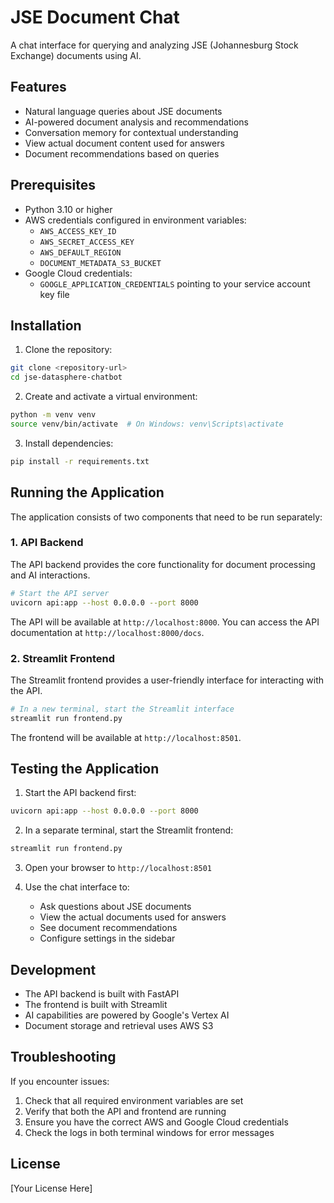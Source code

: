 # JSE Document Chat

A chat interface for querying and analyzing JSE (Johannesburg Stock Exchange) documents using AI.

## Features

- Natural language queries about JSE documents
- AI-powered document analysis and recommendations
- Conversation memory for contextual understanding
- View actual document content used for answers
- Document recommendations based on queries

## Prerequisites

- Python 3.10 or higher
- AWS credentials configured in environment variables:
  - `AWS_ACCESS_KEY_ID`
  - `AWS_SECRET_ACCESS_KEY`
  - `AWS_DEFAULT_REGION`
  - `DOCUMENT_METADATA_S3_BUCKET`
- Google Cloud credentials:
  - `GOOGLE_APPLICATION_CREDENTIALS` pointing to your service account key file

## Installation

1. Clone the repository:
```bash
git clone <repository-url>
cd jse-datasphere-chatbot
```

2. Create and activate a virtual environment:
```bash
python -m venv venv
source venv/bin/activate  # On Windows: venv\Scripts\activate
```

3. Install dependencies:
```bash
pip install -r requirements.txt
```

## Running the Application

The application consists of two components that need to be run separately:

### 1. API Backend

The API backend provides the core functionality for document processing and AI interactions.

```bash
# Start the API server
uvicorn api:app --host 0.0.0.0 --port 8000
```

The API will be available at `http://localhost:8000`. You can access the API documentation at `http://localhost:8000/docs`.

### 2. Streamlit Frontend

The Streamlit frontend provides a user-friendly interface for interacting with the API.

```bash
# In a new terminal, start the Streamlit interface
streamlit run frontend.py
```

The frontend will be available at `http://localhost:8501`.

## Testing the Application

1. Start the API backend first:
```bash
uvicorn api:app --host 0.0.0.0 --port 8000
```

2. In a separate terminal, start the Streamlit frontend:
```bash
streamlit run frontend.py
```

3. Open your browser to `http://localhost:8501`

4. Use the chat interface to:
   - Ask questions about JSE documents
   - View the actual documents used for answers
   - See document recommendations
   - Configure settings in the sidebar

## Development

- The API backend is built with FastAPI
- The frontend is built with Streamlit
- AI capabilities are powered by Google's Vertex AI
- Document storage and retrieval uses AWS S3

## Troubleshooting

If you encounter issues:

1. Check that all required environment variables are set
2. Verify that both the API and frontend are running
3. Ensure you have the correct AWS and Google Cloud credentials
4. Check the logs in both terminal windows for error messages

## License

[Your License Here]
